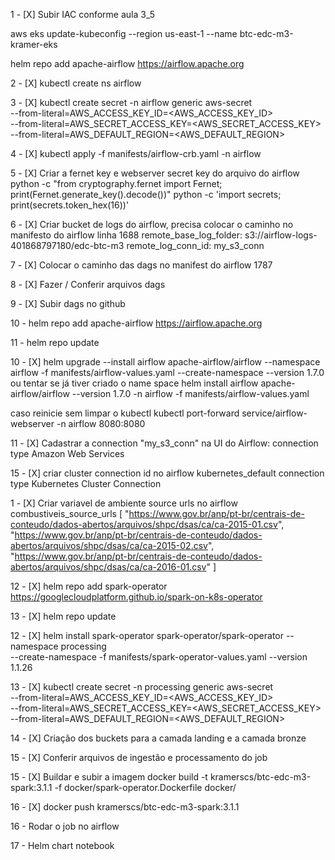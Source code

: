 1 - [X] Subir IAC conforme aula 3_5

aws eks update-kubeconfig --region us-east-1 --name btc-edc-m3-kramer-eks

helm repo add apache-airflow https://airflow.apache.org

2 - [X] kubectl create ns airflow

3 - [X] kubectl create secret -n airflow generic aws-secret \
--from-literal=AWS_ACCESS_KEY_ID=<AWS_ACCESS_KEY_ID> \
--from-literal=AWS_SECRET_ACCESS_KEY=<AWS_SECRET_ACCESS_KEY> \
--from-literal=AWS_DEFAULT_REGION=<AWS_DEFAULT_REGION>

4 - [X] kubectl apply -f manifests/airflow-crb.yaml -n airflow

5 - [X] Criar a fernet key e webserver secret key do arquivo do airflow
python -c "from cryptography.fernet import Fernet; print(Fernet.generate_key().decode())"
python -c 'import secrets; print(secrets.token_hex(16))'

6 - [X] Criar bucket de logs do airflow, precisa colocar o caminho no manifesto do airflow 
linha 1688
remote_base_log_folder: s3://airflow-logs-401868797180/edc-btc-m3
remote_log_conn_id: my_s3_conn

7 - [X] Colocar o caminho das dags no manifest do airflow 1787

8 - [X] Fazer / Conferir arquivos dags

9 - [X] Subir dags no github


10 - helm repo add apache-airflow https://airflow.apache.org

11 - helm repo update

10 - [X] helm upgrade --install airflow apache-airflow/airflow --namespace airflow -f manifests/airflow-values.yaml --create-namespace --version 1.7.0
 ou tentar se já tiver criado o name space
 helm install airflow apache-airflow/airflow --version 1.7.0 -n airflow -f manifests/airflow-values.yaml

caso reinicie sem limpar o kubectl
 kubectl port-forward service/airflow-webserver -n airflow 8080:8080

11 - [X] Cadastrar a connection "my_s3_conn" na UI do Airflow:
connection type Amazon Web Services


15 - [X] criar cluster connection id no airflow kubernetes_default
connection type Kubernetes Cluster Connection


1 - [X] Criar variavel de ambiente source urls no airflow
combustiveis_source_urls
[
    "https://www.gov.br/anp/pt-br/centrais-de-conteudo/dados-abertos/arquivos/shpc/dsas/ca/ca-2015-01.csv",
    "https://www.gov.br/anp/pt-br/centrais-de-conteudo/dados-abertos/arquivos/shpc/dsas/ca/ca-2015-02.csv",
    "https://www.gov.br/anp/pt-br/centrais-de-conteudo/dados-abertos/arquivos/shpc/dsas/ca/ca-2016-01.csv"
]

12 - [X] helm repo add spark-operator https://googlecloudplatform.github.io/spark-on-k8s-operator

13 - [X] helm repo update

12 - [X] helm install spark-operator spark-operator/spark-operator --namespace processing \
--create-namespace -f manifests/spark-operator-values.yaml --version 1.1.26

13 - [X] kubectl create secret -n processing generic aws-secret \
--from-literal=AWS_ACCESS_KEY_ID=<AWS_ACCESS_KEY_ID> \
--from-literal=AWS_SECRET_ACCESS_KEY=<AWS_SECRET_ACCESS_KEY> \
--from-literal=AWS_DEFAULT_REGION=<AWS_DEFAULT_REGION>

14 - [X] Criação dos buckets para a camada landing e a camada bronze

15 - [X] Conferir arquivos de ingestão e processamento do job

15 - [X] Buildar e subir a imagem
docker build -t kramerscs/btc-edc-m3-spark:3.1.1 -f docker/spark-operator.Dockerfile docker/


16 - [X] docker push kramerscs/btc-edc-m3-spark:3.1.1

16 - Rodar o job no airflow

17 - Helm chart notebook

